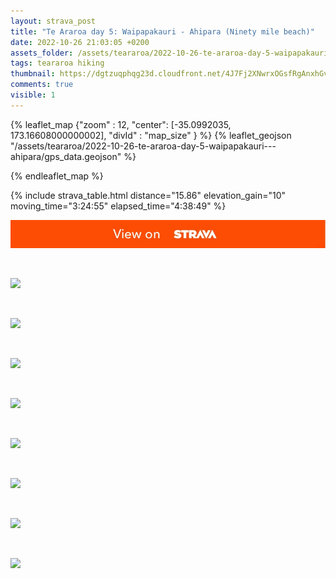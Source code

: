```yaml
---
layout: strava_post
title: "Te Araroa day 5: Waipapakauri - Ahipara (Ninety mile beach)"
date: 2022-10-26 21:03:05 +0200
assets_folder: /assets/teararoa/2022-10-26-te-araroa-day-5-waipapakauri---ahipara
tags: teararoa hiking
thumbnail: https://dgtzuqphqg23d.cloudfront.net/4J7Fj2XNwrxOGsfRgAnxhGvCf3oyJUeNH2CLBL4AwQ8-1024x768.jpg
comments: true
visible: 1
---
```



{% leaflet_map {"zoom" : 12,
                  "center": [-35.0992035, 173.16608000000002],
                 "divId" : "map_size" } %}
    {% leaflet_geojson "/assets/teararoa/2022-10-26-te-araroa-day-5-waipapakauri---ahipara/gps_data.geojson" %}

{% endleaflet_map %}





{% include strava_table.html distance="15.86" elevation_gain="10" moving_time="3:24:55" elapsed_time="4:38:49" %}

[![](/assets/strava.jpg)](https://www.strava.com/activities/8025207819)


<br />

![](https://dgtzuqphqg23d.cloudfront.net/4J7Fj2XNwrxOGsfRgAnxhGvCf3oyJUeNH2CLBL4AwQ8-1024x768.jpg)


<br />

![](https://dgtzuqphqg23d.cloudfront.net/Z_BStr47ycb0_VrMWsdzt0nTNAk1R1i86-0BdWXLBYI-1024x767.jpg)


<br />

![](https://dgtzuqphqg23d.cloudfront.net/6n2S7aXI3cEXI7aHMGYHYqTLNnoDKTMzSRAGrC-VcOE-1024x767.jpg)


<br />

![](https://dgtzuqphqg23d.cloudfront.net/bMy-WeZO1_ia2p---IfVjWRxaMgyCSM4gGXaqBxQqYE-1024x768.jpg)


<br />

![](https://dgtzuqphqg23d.cloudfront.net/BDFQ3GLPura-Z3v7S8gE-0VgHXQ_jrGK2KsNlZ0zpOM-768x1024.jpg)


<br />

![](https://dgtzuqphqg23d.cloudfront.net/4hmbU0wJotexKgT3tGlSdumJE9oL4KyR94p_qL2ytpg-1024x768.jpg)


<br />

![](https://dgtzuqphqg23d.cloudfront.net/Wl_GF0K9TDhRiLlmzf7jfzxPjUSgbBs6kDtYskOwfq0-1024x768.jpg)


<br />

![](https://dgtzuqphqg23d.cloudfront.net/JsVEubIx41gfMqGk-WqgUWY0NpEYO8YhkmonIScp9y8-1024x768.jpg)
